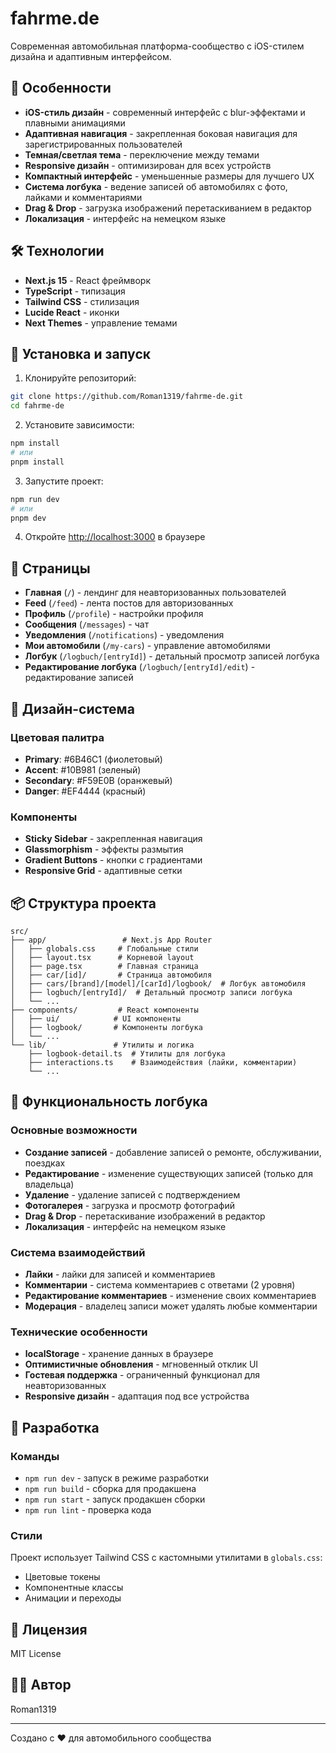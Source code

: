 # fahrme.de

Современная автомобильная платформа-сообщество с iOS-стилем дизайна и адаптивным интерфейсом.

## 🚗 Особенности

- **iOS-стиль дизайн** - современный интерфейс с blur-эффектами и плавными анимациями
- **Адаптивная навигация** - закрепленная боковая навигация для зарегистрированных пользователей
- **Темная/светлая тема** - переключение между темами
- **Responsive дизайн** - оптимизирован для всех устройств
- **Компактный интерфейс** - уменьшенные размеры для лучшего UX
- **Система логбука** - ведение записей об автомобилях с фото, лайками и комментариями
- **Drag & Drop** - загрузка изображений перетаскиванием в редактор
- **Локализация** - интерфейс на немецком языке

## 🛠 Технологии

- **Next.js 15** - React фреймворк
- **TypeScript** - типизация
- **Tailwind CSS** - стилизация
- **Lucide React** - иконки
- **Next Themes** - управление темами

## 🚀 Установка и запуск

1. Клонируйте репозиторий:
```bash
git clone https://github.com/Roman1319/fahrme-de.git
cd fahrme-de
```

2. Установите зависимости:
```bash
npm install
# или
pnpm install
```

3. Запустите проект:
```bash
npm run dev
# или
pnpm dev
```

4. Откройте [http://localhost:3000](http://localhost:3000) в браузере

## 📱 Страницы

- **Главная** (`/`) - лендинг для неавторизованных пользователей
- **Feed** (`/feed`) - лента постов для авторизованных
- **Профиль** (`/profile`) - настройки профиля
- **Сообщения** (`/messages`) - чат
- **Уведомления** (`/notifications`) - уведомления
- **Мои автомобили** (`/my-cars`) - управление автомобилями
- **Логбук** (`/logbuch/[entryId]`) - детальный просмотр записей логбука
- **Редактирование логбука** (`/logbuch/[entryId]/edit`) - редактирование записей

## 🎨 Дизайн-система

### Цветовая палитра
- **Primary**: #6B46C1 (фиолетовый)
- **Accent**: #10B981 (зеленый)
- **Secondary**: #F59E0B (оранжевый)
- **Danger**: #EF4444 (красный)

### Компоненты
- **Sticky Sidebar** - закрепленная навигация
- **Glassmorphism** - эффекты размытия
- **Gradient Buttons** - кнопки с градиентами
- **Responsive Grid** - адаптивные сетки

## 📦 Структура проекта

```
src/
├── app/                 # Next.js App Router
│   ├── globals.css     # Глобальные стили
│   ├── layout.tsx      # Корневой layout
│   ├── page.tsx        # Главная страница
│   ├── car/[id]/       # Страница автомобиля
│   ├── cars/[brand]/[model]/[carId]/logbook/  # Логбук автомобиля
│   ├── logbuch/[entryId]/  # Детальный просмотр записи логбука
│   └── ...
├── components/         # React компоненты
│   ├── ui/            # UI компоненты
│   ├── logbook/       # Компоненты логбука
│   └── ...
└── lib/               # Утилиты и логика
    ├── logbook-detail.ts  # Утилиты для логбука
    ├── interactions.ts    # Взаимодействия (лайки, комментарии)
    └── ...
```

## 📝 Функциональность логбука

### Основные возможности
- **Создание записей** - добавление записей о ремонте, обслуживании, поездках
- **Редактирование** - изменение существующих записей (только для владельца)
- **Удаление** - удаление записей с подтверждением
- **Фотогалерея** - загрузка и просмотр фотографий
- **Drag & Drop** - перетаскивание изображений в редактор
- **Локализация** - интерфейс на немецком языке

### Система взаимодействий
- **Лайки** - лайки для записей и комментариев
- **Комментарии** - система комментариев с ответами (2 уровня)
- **Редактирование комментариев** - изменение своих комментариев
- **Модерация** - владелец записи может удалять любые комментарии

### Технические особенности
- **localStorage** - хранение данных в браузере
- **Оптимистичные обновления** - мгновенный отклик UI
- **Гостевая поддержка** - ограниченный функционал для неавторизованных
- **Responsive дизайн** - адаптация под все устройства

## 🔧 Разработка

### Команды
- `npm run dev` - запуск в режиме разработки
- `npm run build` - сборка для продакшена
- `npm run start` - запуск продакшен сборки
- `npm run lint` - проверка кода

### Стили
Проект использует Tailwind CSS с кастомными утилитами в `globals.css`:
- Цветовые токены
- Компонентные классы
- Анимации и переходы

## 📄 Лицензия

MIT License

## 👨‍💻 Автор

Roman1319

---

Создано с ❤️ для автомобильного сообщества